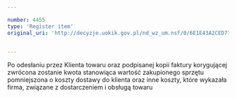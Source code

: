 ```yaml
---

number: 4455
type: 'Register item'
original_uri: 'http://decyzje.uokik.gov.pl/nd_wz_um.nsf/0/6E1E43A2CED7718FC1257B49002906A8?OpenDocument'


---
```


Po odesłaniu przez Klienta towaru oraz podpisanej kopii faktury korygującej zwrócona zostanie kwota stanowiąca wartość zakupionego sprzętu pomniejszona o koszty dostawy do klienta oraz inne koszty, które wykazała firma, związane z dostarczeniem i obsługą towaru
